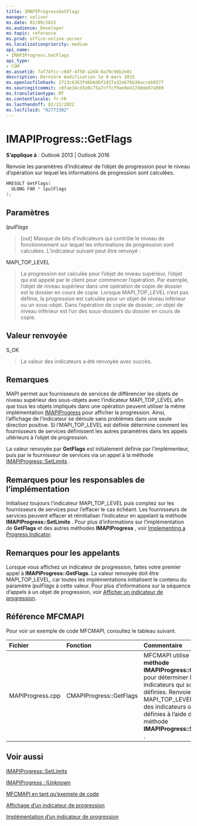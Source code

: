```yaml
---
title: IMAPIProgressGetFlags
manager: soliver
ms.date: 03/09/2015
ms.audience: Developer
ms.topic: reference
ms.prod: office-online-server
ms.localizationpriority: medium
api_name:
- IMAPIProgress.GetFlags
api_type:
- COM
ms.assetid: 7af74fcc-c0df-4f58-a2d4-0a79c96b2e81
description: Dernière modification le 9 mars 2015
ms.openlocfilehash: 2713c6263f46b6d6f2d27a32eb76b36acceb937f
ms.sourcegitcommit: c0fae34cd3a9c75a7cffcf9ae8e417ddde07a989
ms.translationtype: MT
ms.contentlocale: fr-FR
ms.lasthandoff: 02/12/2022
ms.locfileid: "62773382"
---
```

# <a name="imapiprogressgetflags"></a>IMAPIProgress::GetFlags

  
  
**S’applique à** : Outlook 2013 | Outlook 2016 
  
Renvoie les paramètres d’indicateur de l’objet de progression pour le niveau d’opération sur lequel les informations de progression sont calculées.
  
```cpp
HRESULT GetFlags(
  ULONG FAR * lpulFlags
);
```

## <a name="parameters"></a>Paramètres

 _lpulFlags_
  
> [out] Masque de bits d’indicateurs qui contrôle le niveau de fonctionnement sur lequel les informations de progression sont calculées. L’indicateur suivant peut être renvoyé :
    
MAPI_TOP_LEVEL 
  
> La progression est calculée pour l’objet de niveau supérieur, l’objet qui est appelé par le client pour commencer l’opération. Par exemple, l’objet de niveau supérieur dans une opération de copie de dossier est le dossier en cours de copie. Lorsque MAPI_TOP_LEVEL n’est pas définie, la progression est calculée pour un objet de niveau inférieur ou un sous-objet. Dans l’opération de copie de dossier, un objet de niveau inférieur est l’un des sous-dossiers du dossier en cours de copie.
    
## <a name="return-value"></a>Valeur renvoyée

S_OK 
  
> La valeur des indicateurs a été renvoyée avec succès.
    
## <a name="remarks"></a>Remarques

MAPI permet aux fournisseurs de services de différencier les objets de niveau supérieur des sous-objets avec l’indicateur MAPI_TOP_LEVEL afin que tous les objets impliqués dans une opération peuvent utiliser la même implémentation [IMAPIProgress](imapiprogressiunknown.md) pour afficher la progression. Ainsi, l’affichage de l’indicateur se déroule sans problèmes dans une seule direction positive. Si l’MAPI_TOP_LEVEL est définie détermine comment les fournisseurs de services définissent les autres paramètres dans les appels ultérieurs à l’objet de progression. 
  
La valeur renvoyée par **GetFlags** est initialement définie par l’implémenteur, puis par le fournisseur de services via un appel à la méthode [IMAPIProgress::SetLimits](imapiprogress-setlimits.md) . 
  
## <a name="notes-to-implementers"></a>Remarques pour les responsables de l’implémentation

Initialisez toujours l’indicateur MAPI_TOP_LEVEL puis comptez sur les fournisseurs de services pour l’effacer le cas échéant. Les fournisseurs de services peuvent effacer et réinitialiser l’indicateur en appelant la méthode **IMAPIProgress::SetLimits** . Pour plus d’informations sur l’implémentation de **GetFlags** et des autres méthodes **IMAPIProgress** , voir [Implementing a Progress Indicator](implementing-a-progress-indicator.md).
  
## <a name="notes-to-callers"></a>Remarques pour les appelants

Lorsque vous affichez un indicateur de progression, faites votre premier appel à **IMAPIProgress::GetFlags**. La valeur renvoyée doit être MAPI_TOP_LEVEL, car toutes les implémentations initialisent le contenu du paramètre  _lpulFlags_ à cette valeur. Pour plus d’informations sur la séquence d’appels à un objet de progression, voir [Afficher un indicateur de progression](how-to-display-a-progress-indicator.md).
  
## <a name="mfcmapi-reference"></a>Référence MFCMAPI

Pour voir un exemple de code MFCMAPI, consultez le tableau suivant.
  
|**Fichier**|**Fonction**|**Commentaire**|
|:-----|:-----|:-----|
|MAPIProgress.cpp  <br/> |CMAPIProgress::GetFlags  <br/> |MFCMAPI utilise la **méthode IMAPIProgress::GetFlags** pour déterminer les indicateurs qui sont définies. Renvoie MAPI_TOP_LEVEL sauf si des indicateurs ont été définies à l’aide de la méthode **IMAPIProgress::SetLimits** . |
   
## <a name="see-also"></a>Voir aussi



[IMAPIProgress::SetLimits](imapiprogress-setlimits.md)
  
[IMAPIProgress : IUnknown](imapiprogressiunknown.md)


[MFCMAPI en tant qu’exemple de code](mfcmapi-as-a-code-sample.md)
  
[Affichage d’un indicateur de progression](how-to-display-a-progress-indicator.md)
  
[Implémentation d’un indicateur de progression](implementing-a-progress-indicator.md)

